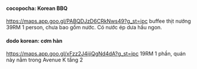 #### cocopocha: Korean BBQ
https://maps.app.goo.gl/PABQDJzD6CRkNws49?g_st=ipc
buffee thịt nướng 39RM 1 person, chưa bao gồm nước. Có nước ép dưa hấu ngon.

#### dodo korean: cơm hàn
https://maps.app.goo.gl/xFzz2J4ijiQgNd4dA?g_st=ipc
19RM 1 phần, quán này nằm trong Avenue K tầng 2
